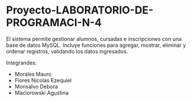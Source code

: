 # Proyecto-LABORATORIO-DE-PROGRAMACI-N-4
El sistema permite gestionar alumnos, cursadas e inscripciones con una base de datos MySQL. Incluye funciones para agregar, mostrar, eliminar y ordenar registros, validando los datos ingresados.

Integrandes: <br />
  - Morales Mauro  
  - Flores Nicolas Ezequiel 
  - Monsalvo Debora 
  - Maciorowski Agustina

